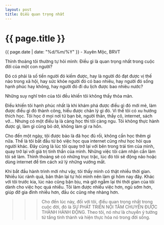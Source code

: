 ```yaml
---
layout: post
title: Điều quan trọng nhất
---
```


{{ page.title }}
================
<p class="meta">{{ page.date | date: "%d/%m/%Y" }} - Xuyên Mộc, BRVT</p>

Thỉnh thoảng tôi thường tự hỏi mình: Điều gì là quan trọng nhất trong cuộc đời của một con người?

Đó có phải là số tiền người đó kiếm được, hay là người đó đạt được vị thế nào trong xã hội, hay sức khỏe người đó có bao nhiêu, hay người đó sống hạnh phúc hay không, hay người đó đi du lịch được bao nhiêu nước?

Những suy nghĩ trên của tôi đều khiến tôi không thấy thỏa mãn. 

Điều khiến tôi hạnh phúc nhất là khi khám phá được điều gì đó mới mẻ, làm được điều gì đó thành công, hiểu được chân lý gì đó. Vì thế tôi có xu hướng thích học. Tôi học ở mọi nơi từ bạn bè, người thân, thầy cô, internet, sách vở... Nhưng có một điều lạ là càng học thì tôi càng ngu. Tôi không thực hành được gì, làm gì cũng bỏ dở, không làm gì ra hồn. 

Cho đến một ngày, tôi được bảo là đã học đủ rồi, không cần học thêm gì nữa. Thế là tôi bắt đầu từ bỏ việc học qua internet cũng như học hỏi qua người khác. Đây cũng là lúc tôi quay trở lại với bên trong trái tim của mình, quay trở lại với giá trị tinh thần của mình. Những việc tôi cảm nhận cần làm tôi sẽ làm. Thỉnh thoảng sẽ có những trục trặc, lúc đó tôi sẽ động não hoặc dùng internet để tìm cách xử lý những vướng mắt. 

Khi bắt đầu hành trình mới như vậy, tôi thấy mình có thật nhiều thời gian. Nhiều lúc rảnh quá, bản thân lại tự hỏi mình nên làm gì hôm nay đây. Khác với tôi trước kia, lúc nào cũng bận bịu, mà giờ ngẫm lại thì thời gian của tôi dành cho việc học quá nhiều. Tôi làm được nhiều việc hơn, ngủ sớm hơn, giúp đỡ gia đình nhiều hơn, đầu óc cũng nhẹ nhàng hơn. 

>>> Cho đến lúc này, đối với tôi, điều quan trọng nhất trong cuộc đời, đó là SỰ PHÁT TRIỂN NỘI TÂM CHUYỂN ĐƯỢC THÀNH HÀNH ĐỘNG. Theo tôi, nó như là chuyển ý tưởng từ tầng tinh thành và hiện thực hóa nó trong đời sống. 

